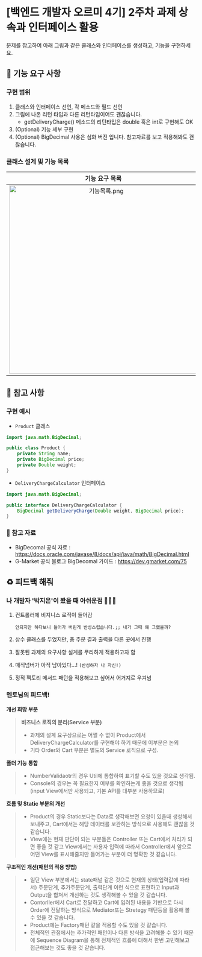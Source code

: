 # [백엔드 개발자 오르미 4기] 2주차 과제 상속과 인터페이스 활용 
문제를 참고하여 아래 그림과 같은 클래스와 인터페이스를 생성하고, 기능을 구현하세요.

## 🚀 기능 요구 사항 

### 구현 범위 
1. 클래스와 인터페이스 선언, 각 메소드와 필드 선언
2. 그림에 나온 리턴 타입과 다른 리턴타입이어도 괜찮습니다. 
    - getDeliveryCharge() 메소드의 리턴타입은 double 혹은 int로 구현해도 OK
3. (Optional) 기능 세부 구현 
4. (Optional) BigDecimal 사용은 심화 버전 입니다. 참고자료를 보고 적용해봐도 괜찮습니다.

### 클래스 설계 및 기능 목록 

|기능 요구 목록|클래스 다이어그램|
|:---:|:---:|
|<img width="500" alt="기능목록.png" src="https://github.com/www-author/java-ecommerce-service/assets/148677085/4ca07420-87af-4aa3-aa3c-d8a9a6fce60c">|<img width="400" alt="클래스다이어그램.png" src="https://github.com/www-author/java-ecommerce-service/assets/148677085/8e13cb29-ca23-4d2e-b8df-b564f4ba94d8">|

## 🌱 참고 사항 

### 구현 예시 
- `Product` 클래스

```java
import java.math.BigDecimal;

public class Product {
    private String name;
    private BigDecimal price;
    private Double weight;
}
```

- `DeliveryChargeCalculator` 인터페이스

```java
import java.math.BigDecimal;

public interface DeliveryChargeCalculator {
    BigDecimal getDeliveryCharge(Double weight, BigDecimal price);
}
```
### 🔗 참고 자료 
* BigDecomal 공식 자료 
 : https://docs.oracle.com/javase/8/docs/api/java/math/BigDecimal.html
* G-Market 공식 블로그 BigDecomal 가이드
 : https://dev.gmarket.com/75

## ♻️ 피드백 해줘 
### 나 개발자 '박지은'이 봤을 때 아쉬운점 👩🏻‍💻 
1. 컨트롤러에 비지니스 로직이 들어감

     ```안되지만 하다보니 들어가 버린게 반성스럽습니다.;; 내가 그때 왜 그랬을까? ```

2. 상수 클래스를 두었지만, 총 주문 결과 출력을 다른 곳에서 진행


3. 잘못된 과제의 요구사항 설계를 무리하게 적용하고자 함

4. 매직넘버가 아직 남아있다...! ```(반성하자 나 자신!)```

5. 정적 팩토리 메서드 패턴을 적용해보고 싶어서 어거지로 우겨넘

### 멘토님의 피드백! 
**개선 희망 부분**
> **비즈니스 로직의 분리(Service 부분)**
> * 과제의 설계 요구상으로는 어쩔 수 없이 Product에서 DeliveryChargeCalculator를 구현해야 하기 때문에 이부분은 논외
> * 기타 Order와 Cart 부분은 별도의 Service 로직으로 구성.

**폴더 기능 통합**
> * NumberValidaotr의 경우 Util에 통합하여 표기할 수도 있을 것으로 생각됨. <br>
> * Console의 경우는 꼭 필요한지 여부를 확인하는게 좋을 것으로 생각됨(input View에서만 사용되고, 기본 API를 대부분 사용하므로)

**흐름 및 Static 부분의 개선**
> * Product의 경우 Static보다는 Data로 생각해보면 요청이 있을때 생성해서 보내주고, Cart에서는 해당 데이터를 보관하는 방식으로 사용해도 괜찮을 것 같습니다.<br>
> * View에는 현재 판단이 되는 부분들은 Controller 또는 Cart에서 처리가 되면 좋을 것 같고 View에서는 사용자 입력에 따라서 Controller에서 앞으로 어떤 View를 표시해줄지만 들어가는 부분이 더 명확한 것 같습니다.

**구조적인 개선(패턴의 적용 방법)**
> * 일단 View 부분에서는 state패넡 같은 것으로 현재의 상태(입력값에 따라서) 주문단계, 추가주문단계, 출력단계 이런 식으로 표현하고 Input과 Output을 합쳐서 개선하는 것도 생각해볼 수 있을 것 같습니다.<br>
> * Contorller에서 Cart로 전달하고 Cart에 입려된 내용을 기반으로 다시 Order에 전달하는 방식으로 Mediator또는 Stretegy 패턴등을 활용해 볼 수 있을 것 같습니다.<br>
> * Product에는 Factory패턴 같을 적용할 수도 있을 것 같습니다.<br>
> * 전체적인 관점에서는 추가적인 패턴이나 다른 방식을 고려해볼 수 있기 때문에 Sequence Diagram을 통해 전체적인 흐름에 대해서 한번 고민해보고 접근해보는 것도 좋을 것 같습니다.
